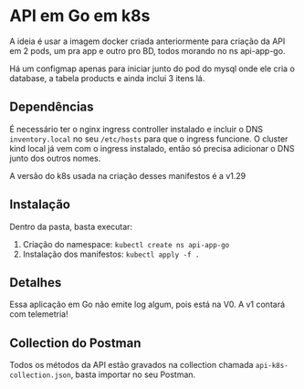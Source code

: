 # API em Go em k8s

A ideia é usar a imagem docker criada anteriormente para criação da API em 2 pods, um pra app e outro pro BD, todos morando no ns api-app-go.

Há um configmap apenas para iniciar junto do pod do mysql onde ele cria o database, a tabela products e ainda inclui 3 itens lá.


## Dependências
É necessário ter o nginx ingress controller instalado e incluir o DNS `inventory.local` no seu `/etc/hosts` para que o ingress funcione.
O cluster kind local já vem com o ingress instalado, então só precisa adicionar o DNS junto dos outros nomes.

A versão do k8s usada na criação desses manifestos é a v1.29

## Instalação
Dentro da pasta, basta executar:
1. Criação do namespace: `kubectl create ns api-app-go`
2. Instalação dos manifestos: `kubectl apply -f .`


## Detalhes
Essa aplicação em Go não emite log algum, pois está na V0.
A v1 contará com telemetria!

## Collection do Postman

Todos os métodos da API estão gravados na collection chamada `api-k8s-collection.json`, basta importar no seu Postman.